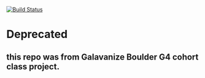 [![Build Status](https://travis-ci.org/weswhitney/gCamp.svg?branch=master)](https://travis-ci.org/weswhitney/gCamp)
# Deprecated
## this repo was from Galavanize Boulder G4 cohort class project.
